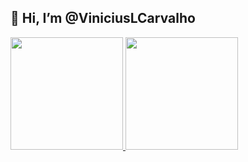 ## 👋 Hi, I’m @ViniciusLCarvalho
<div>
  <a href="https://github.com/ViniciusLCarvalho">
    <img height="180em" src="https://github-readme-stats.vercel.app/api/top-langs/?username=ViniciusLCarvalho&layout=compact&theme=transparent&count_private=true"/>
    <img height="180em" src="https://github-readme-stats.vercel.app/api?username=ViniciusLCarvalho&show_icons=true&theme=transparent&include_all_commits=true&count_private=true"/>
  </a>
</div>  
<!---
ViniciusLCarvalho/ViniciusLCarvalho is a ✨ special ✨ repository because its `README.md` (this file) appears on your GitHub profile.
You can click the Preview link to take a look at your changes.
--->
